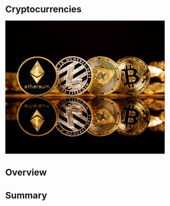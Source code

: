 # Cryptocurrencies
![git-hub](https://github.com/MonaElahi/Cryptocurrencies/blob/2be7cd2f93af1a4f3532a0c1c35a950be260c1ff/CoverImage.jpg)

# Overview


# Summary
